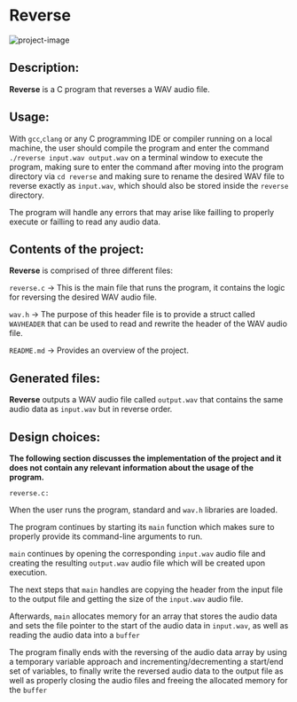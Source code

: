 # Reverse

<img src="https://socialify.git.ci/cgrd1/reverse/image?font=Source%20Code%20Pro&language=1&name=1&owner=1&pattern=Floating%20Cogs&theme=Dark" alt="project-image">

## Description:
**Reverse** is a C program that reverses a WAV audio file.

## Usage:

With `gcc`,`clang` or any C programming IDE or compiler running on a local machine, the user should compile the program and enter the command `./reverse input.wav output.wav` on a terminal window to execute the program, making sure to enter the command after moving into the program directory via `cd reverse` and making sure to rename the desired WAV file to reverse exactly as `input.wav`, which should also be stored inside the `reverse` directory.

The program will handle any errors that may arise like failling to properly execute or failling to read any audio data.

## Contents of the project:

**Reverse** is comprised of three different files:

`reverse.c` -> This is the main file that runs the program, it contains the logic for reversing the desired WAV audio file.

`wav.h` -> The purpose of this header file is to provide a struct called `WAVHEADER` that can be used to read and rewrite the header of the WAV audio file.

`README.md` -> Provides an overview of the project.

## Generated files: 

**Reverse** outputs a WAV audio file called `output.wav` that contains the same audio data as `input.wav` but in reverse order.

## Design choices:

**The following section discusses the implementation of the project and it does not contain any relevant information about the usage of the program.**

`reverse.c:`

When the user runs the program, standard and `wav.h` libraries are loaded.

The program continues by starting its `main` function which makes sure to properly provide its command-line arguments to run.

`main` continues by opening the corresponding `input.wav` audio file and creating the resulting `output.wav` audio file which will be created upon execution.

The next steps that `main` handles are copying the header from the input file to the output file and getting the size of the `input.wav` audio file.

Afterwards, `main` allocates memory for an array that stores the audio data and sets the file pointer to the start of the audio data in `input.wav`, as well as reading the audio data into a `buffer`

The program finally ends with the reversing of the audio data array by using a temporary variable approach and incrementing/decrementing a start/end set of variables, to finally write the reversed audio data to the output file as well as properly closing the audio files and freeing the allocated memory for the `buffer`